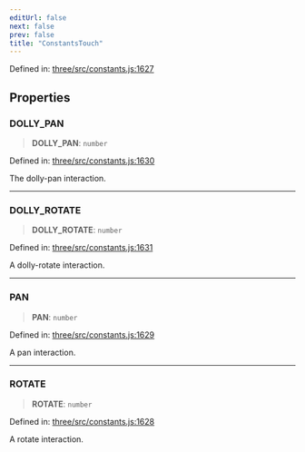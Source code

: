 ```yaml
---
editUrl: false
next: false
prev: false
title: "ConstantsTouch"
---
```


Defined in: [three/src/constants.js:1627](https://github.com/DefinitelyMaybe/three-i18n/blob/fa57b79433d1c349ffb23a78727299c8d4190136/three/src/constants.js#L1627)

## Properties

### DOLLY\_PAN

> **DOLLY\_PAN**: `number`

Defined in: [three/src/constants.js:1630](https://github.com/DefinitelyMaybe/three-i18n/blob/fa57b79433d1c349ffb23a78727299c8d4190136/three/src/constants.js#L1630)

The dolly-pan interaction.

***

### DOLLY\_ROTATE

> **DOLLY\_ROTATE**: `number`

Defined in: [three/src/constants.js:1631](https://github.com/DefinitelyMaybe/three-i18n/blob/fa57b79433d1c349ffb23a78727299c8d4190136/three/src/constants.js#L1631)

A dolly-rotate interaction.

***

### PAN

> **PAN**: `number`

Defined in: [three/src/constants.js:1629](https://github.com/DefinitelyMaybe/three-i18n/blob/fa57b79433d1c349ffb23a78727299c8d4190136/three/src/constants.js#L1629)

A pan interaction.

***

### ROTATE

> **ROTATE**: `number`

Defined in: [three/src/constants.js:1628](https://github.com/DefinitelyMaybe/three-i18n/blob/fa57b79433d1c349ffb23a78727299c8d4190136/three/src/constants.js#L1628)

A rotate interaction.
